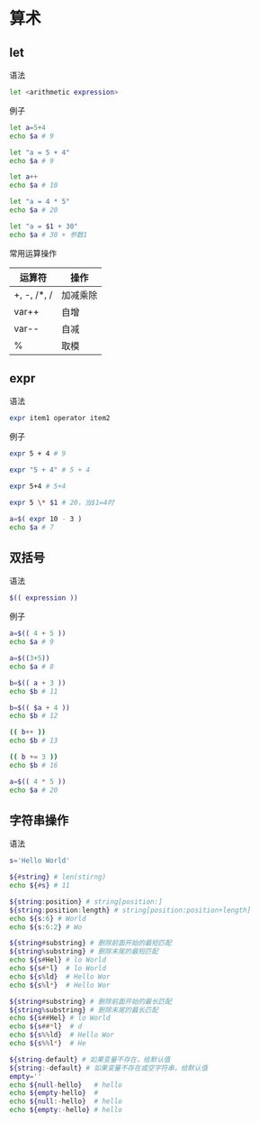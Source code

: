 # 算术

## let

语法

```bash
let <arithmetic expression>
```

例子

```bash
let a=5+4
echo $a # 9

let "a = 5 + 4"
echo $a # 9

let a++
echo $a # 10

let "a = 4 * 5"
echo $a # 20

let "a = $1 + 30"
echo $a # 30 + 参数1
```

常用运算操作

运算符      | 操作
---         | ---
+, -, /*, / | 加减乘除
var++       | 自增
var--       | 自减
%           | 取模

## expr

语法

```bash
expr item1 operator item2
```

例子

```bash
expr 5 + 4 # 9

expr "5 + 4" # 5 + 4

expr 5+4 # 5+4

expr 5 \* $1 # 20，当$1=4时

a=$( expr 10 - 3 )
echo $a # 7
```

## 双括号

语法

```bash
$(( expression ))
```

例子

```bash
a=$(( 4 + 5 ))
echo $a # 9

a=$((3+5))
echo $a # 8

b=$(( a + 3 ))
echo $b # 11

b=$(( $a + 4 ))
echo $b # 12

(( b++ ))
echo $b # 13

(( b += 3 ))
echo $b # 16

a=$(( 4 * 5 ))
echo $a # 20
```

## 字符串操作

语法

```bash
s='Hello World'

${#string} # len(stirng)
echo ${#s} # 11

${string:position} # string[position:]
${string:position:length} # string[position:position+length]
echo ${s:6} # World
echo ${s:6:2} # Wo

${string#substring} # 删除前面开始的最短匹配
${string%substring} # 删除末尾的最短匹配
echo ${s#Hel} # lo World
echo ${s#*l}  # lo World
echo ${s%ld}  # Hello Wor
echo ${s%l*}  # Hello Wor

${string#substring} # 删除前面开始的最长匹配
${string%substring} # 删除末尾的最长匹配
echo ${s##Hel} # lo World
echo ${s##*l}  # d
echo ${s%%ld}  # Hello Wor
echo ${s%%l*}  # He

${string-default} # 如果变量不存在，给默认值
${string:-default} # 如果变量不存在或空字符串，给默认值
empty=''
echo ${null-hello}   # hello
echo ${empty-hello}  #
echo ${null:-hello}  # hello
echo ${empty:-hello} # hello
```
